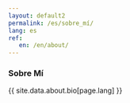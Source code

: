```yaml
---
layout: default2
permalink: /es/sobre_mí/
lang: es
ref:
   en: /en/about/
---
```

<h3>Sobre Mí</h3>
{{ site.data.about.bio[page.lang] }}